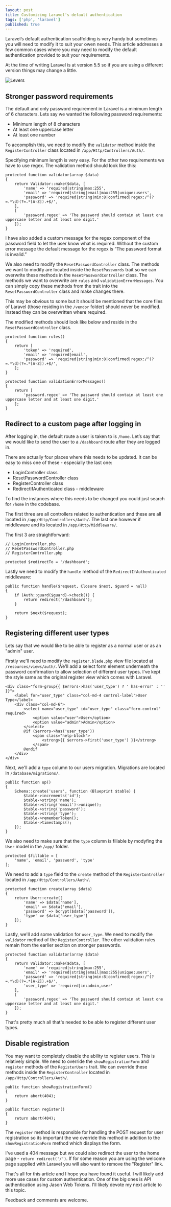 ```yaml
---
layout: post
title: Customizing Laravel's default authentication
tags: ['php', 'laravel']
published: true
---
```


Laravel’s default authentication scaffolding is very handy but sometimes you will need to modify it to suit your owen needs. This article addresses a few common cases where you may need to modify the default authentication provided to suit your requirements.

At the time of writing Laravel is at version 5.5 so if you are using a different version things may change a little.

![Levers](/img/lever.jpg "Levers")


## Stronger password requirements

The default and only password requirement in Laravel is a minimum length of 6 characters. Lets say we wanted the following password requirements:
* Minimum length of 8 characters
* At least one uppercase letter
* At least one number

To accomplish this, we need to modify the `validator` method inside the `RegisterController` class located in `/app/Http/Controllers/Auth/`. 

Specifying minimum length is very easy. For the other two requirements we have to use regex. The validation method should look like this:

```
protected function validator(array $data)
{
    return Validator::make($data, [
        'name' => 'required|string|max:255',
        'email' => 'required|string|email|max:255|unique:users',
        'password' => 'required|string|min:8|confirmed|regex:/^(?=.*\d)(?=.*[A-Z]).+$/',
    ],
    [
        'password.regex' => 'The password should contain at least one uppercase letter and at least one digit.'
    ]);
}
```

I have also added a custom message for the regex component of the password field to let the user know what is required. Without the custom error message the default message for the regex is “The password format is invalid.”

We also need to modify the `ResetPasswordController` class. The methods we want to modify are located inside the `ResetPasswords` trait so we can overwrite these methods in the `ResetPasswordController` class. The methods we want to overwrite are `rules` and `validationErrorMessages`. You can simply copy these methods from the trait into the `ResetPasswordController` class and make changes there.

This may be obvious to some but it should be mentioned that the core files of Laravel (those residing in the `/vendor` folder) should never be modified. Instead they can be overwritten where required.

The modified methods should look like below and reside in the `ResetPasswordController` class.

```
protected function rules()
{
    return [
        'token' => 'required',
        'email' => 'required|email',
        'password' => 'required|string|min:8|confirmed|regex:/^(?=.*\d)(?=.*[A-Z]).+$/',
    ];
}

protected function validationErrorMessages()
{
    return [
        'password.regex' => 'The password should contain at least one uppercase letter and at least one digit.'
    ];
}
```


## Redirect to a custom page after logging in

After logging in, the default route a user is taken to is `/home`. Let’s say that we would like to send the user to a `/dashboard` route after they are logged in.

There are actually four places where this needs to be updated. It can be easy to miss one of these - especially the last one:
* LoginController class
* ResetPasswordController class
* RegisterController class
* RedirectIfAuthenticated class - middleware

To find the instances where this needs to be changed you could just search for `/home` in the codebase.

The first three are all controllers related to authentication and these are all located in `/app/Http/Controllers/Auth/`. The last one however if middleware and its located in `/app/Http/Middleware/`.

The first 3 are straightforward:

```
// LoginController.php
// ResetPasswordController.php
// RegisterController.php

protected $redirectTo = '/dashboard';
```

Lastly we need to modify the `handle` method of the `RedirectIfAuthenticated` middleware:

```
public function handle($request, Closure $next, $guard = null)
{
    if (Auth::guard($guard)->check()) {
        return redirect('/dashboard');
    }

    return $next($request);
}
```


## Registering different user types

Lets say that we would like to be able to register as a normal user or as an "admin" user.

Firstly we'll need to modify the `register.blade.php` view file located at `/resources/views/auth/`. We'll add a select form element underneath the password confirmation to allow selection of different user types. I've kept the style same as the original register view which comes with Laravel.

```
<div class="form-group{{ $errors->has('user_type') ? ' has-error' : '' }}">
    <label for="user_type" class="col-md-4 control-label">User Type</label>
    <div class="col-md-6">
        <select name="user_type" id="user_type" class="form-control" required>
            <option value="user">User</option>
            <option value="admin">Admin</option>
        </select>
        @if ($errors->has('user_type'))
            <span class="help-block">
                <strong>{{ $errors->first('user_type') }}</strong>
            </span>
        @endif
    </div>
</div>
```

Next, we'll add a `type` column to our users migration. Migrations are located in `/database/migrations/`.

```
public function up()
{
    Schema::create('users', function (Blueprint $table) {
        $table->increments('id');
        $table->string('name');
        $table->string('email')->unique();
        $table->string('password');
        $table->string('type');
        $table->rememberToken();
        $table->timestamps();
    });
}
```

We also need to make sure that the `type` column is fillable by modyfing the `User` model in the `/app/` folder.

```
protected $fillable = [
    'name', 'email', 'password', 'type'
];
```

We need to add a `type` field to the `create` method of the `RegisterController` located in `/app/Http/Controllers/Auth/`.

```
protected function create(array $data)
{
    return User::create([
        'name' => $data['name'],
        'email' => $data['email'],
        'password' => bcrypt($data['password']),
        'type' => $data['user_type']
    ]);
}
```

Lastly, we'll add some validation for `user_type`. We need to modify the `validator` method of the `RegisterController`. The other validation rules remain from the earlier section on stronger passwords.

```
protected function validator(array $data)
{
    return Validator::make($data, [
        'name' => 'required|string|max:255',
        'email' => 'required|string|email|max:255|unique:users',
        'password' => 'required|string|min:8|confirmed|regex:/^(?=.*\d)(?=.*[A-Z]).+$/',
        'user_type' => 'required|in:admin,user'
    ],
    [
        'password.regex' => 'The password should contain at least one uppercase letter and at least one digit.'
    ]);
}
```

That's pretty much all that's needed to be able to register different user types.

## Disable registration

You may want to completely disable the ability to register users. This is relatively simple. We need to override the `showRegistrationForm` and `register` methods of the `RegisterUsers` trait. We can override these methods inside the `RegisterController` located in `/app/Http/Controllers/Auth/`.

```
public function showRegistrationForm()
{
    return abort(404);
}

public function register()
{
    return abort(404);
}
```

The `register` method is responsible for handling the POST request for user registration so its important the we override this method in addition to the `showRegistrationForm` method which displays the form.

I've used a 404 message but we could also redirect the user to the home page - `return redirect('/')`. If for some reason you are using the welcome page supplied with Laravel you will also want to remove the "Register" link.

That's all for this article and I hope you have found it useful. I will likely add more use cases for custom authentication. One of the big ones is API authentication using Jason Web Tokens. I'll  likely devote my next article to this topic.

Feedback and comments are welcome.
